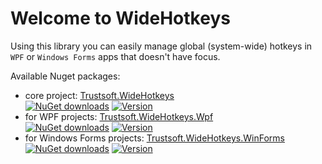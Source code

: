 Welcome to WideHotkeys
======

Using this library you can easily manage global (system-wide) hotkeys in `WPF` or `Windows Forms` apps that doesn't have focus.

Available Nuget packages:

- core project: [Trustsoft.WideHotkeys](http://www.nuget.org/packages/Trustsoft.WideHotkeys/)<br>[![NuGet downloads](https://img.shields.io/nuget/dt/TrustSoft.WideHotkeys.svg?style=flat)](https://www.nuget.org/packages/TrustSoft.WideHotkeys) [![Version](https://img.shields.io/nuget/v/TrustSoft.WideHotkeys.svg?style=flat&label=core)](https://www.nuget.org/packages/TrustSoft.WideHotkeys)
- for WPF projects: [Trustsoft.WideHotkeys.Wpf](http://www.nuget.org/packages/Trustsoft.WideHotkeys.Wpf/)<br>[![NuGet downloads](https://img.shields.io/nuget/dt/TrustSoft.WideHotkeys.svg?style=flat)](https://www.nuget.org/packages/TrustSoft.WideHotkeys) [![Version](https://img.shields.io/nuget/v/TrustSoft.WideHotkeys.svg?style=flat&label=Wpf)](https://www.nuget.org/packages/TrustSoft.WideHotkeys)
- for Windows Forms projects: [Trustsoft.WideHotkeys.WinForms](http://www.nuget.org/packages/Trustsoft.WideHotkeys.WinForms/)<br>[![NuGet downloads](https://img.shields.io/nuget/dt/TrustSoft.WideHotkeys.svg?style=flat)](https://www.nuget.org/packages/TrustSoft.WideHotkeys) [![Version](https://img.shields.io/nuget/v/TrustSoft.WideHotkeys.svg?style=flat&label=WinForms)](https://www.nuget.org/packages/TrustSoft.WideHotkeys)



